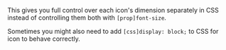 This gives you full control over each icon's dimension separately in CSS instead of controlling them both with `[prop]font-size`.

Sometimes you might also need to add `[css]display: block;` to CSS for icon to behave correctly.
